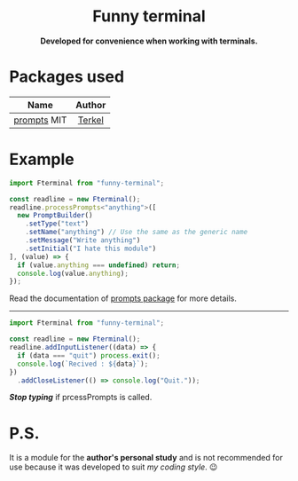 <h1 align="center">Funny terminal</h1>

<p align="center">
  <b>Developed for convenience when working with terminals.</b>
</p>

# Packages used
|Name              |Author            |
|:----------------:|:----------------:|
|[prompts](https://npmjs.com/package/prompts)  MIT|[Terkel](https://github.com/terkelg)|

# Example
```js
import Fterminal from "funny-terminal";

const readline = new Fterminal();
readline.processPrompts<"anything">([
  new PromptBuilder()
    .setType("text")
    .setName("anything") // Use the same as the generic name
    .setMessage("Write anything")
    .setInitial("I hate this module")
], (value) => {
  if (value.anything === undefined) return;
  console.log(value.anything);
});
```

Read the documentation of [prompts package](https://npmjs.com/package/prompts) for more details.
** **
```js
import Fterminal from "funny-terminal";

const readline = new Fterminal();
readline.addInputListener((data) => {
  if (data === "quit") process.exit();
  console.log(`Recived : ${data}`);
})
  .addCloseListener(() => console.log("Quit."));
```

***Stop typing*** if prcessPrompts is called.

# P.S.
It is a module for the **author's personal study** and is not recommended for use because it was developed to suit *my coding style*. 😉
